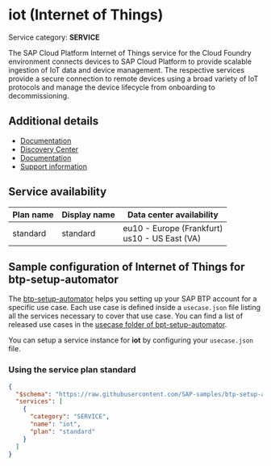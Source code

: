 # **iot** (Internet of Things)

Service category: **SERVICE**

The SAP Cloud Platform Internet of Things service for the Cloud Foundry environment connects devices to SAP Cloud Platform to provide scalable ingestion of IoT data and device management. The respective services provide a secure connection to remote devices using a broad variety of IoT protocols and manage the device lifecycle from onboarding to decommissioning. 

## Additional details

- [Documentation](https://help.sap.com/viewer/product/SAP_CP_IOT_CF/Cloud/en-US)
- [Discovery Center](https://discovery-center.cloud.sap/serviceCatalog/sap-iot)
- [Documentation](https://help.sap.com/viewer/p/SAP_CP_IOT_CF)
- [Support information](https://help.sap.com/viewer/ccc9cfa0ae70491ab359e5a414f9a1d9/Cloud)

## Service availability

| Plan name | Display name | Data center availability  |
|------|----------------|---------------------------|
|  standard  |  standard  | eu10 - Europe (Frankfurt)<br> us10 - US East (VA)  |

## Sample configuration of **Internet of Things** for btp-setup-automator

The [btp-setup-automator](https://github.com/SAP-samples/btp-setup-automator) helps you setting up your SAP BTP account for a specific use case. Each use case is defined inside a `usecase.json` file listing all the services necessary to cover that use case. You can find a list of released use cases in the [usecase folder of bpt-setup-automator](https://github.com/SAP-samples/btp-setup-automator/tree/main/usecases).

You can setup a service instance for **iot** by configuring your `usecase.json` file.

### Using the service plan **standard**

```json
{
  "$schema": "https://raw.githubusercontent.com/SAP-samples/btp-setup-automator/main/libs/btpsa-usecase.json",
  "services": [
    {
      "category": "SERVICE",
      "name": "iot",
      "plan": "standard"
    }
  ]
}
```
